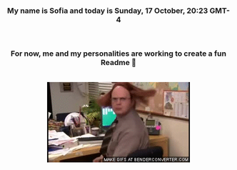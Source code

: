 


<div align="center">
<h3 >My name is Sofia and today is Sunday, 17 October, 20:23 GMT-4</h3><br>
<h3 >For now, me and my personalities are working to create a fun Readme 👋
</h3><br>
<img src='img/dwight.gif' alt='working...'/>
</div>
